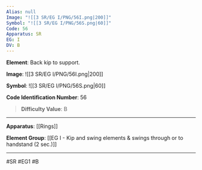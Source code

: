 ```yaml
---
Alias: null
Image: "![[3 SR/EG I/PNG/56I.png|200]]"
Symbol: "![[3 SR/EG I/PNG/56S.png|60]]"
Code: 56
Apparatus: SR
EG: I
DV: B
---
```

**Element**: Back kip to support.

**Image**:
![[3 SR/EG I/PNG/56I.png|200]]

**Symbol**:
![[3 SR/EG I/PNG/56S.png|60]]

**Code Identification Number**: 56

>**Difficulty Value**: B

___
**Apparatus**: [[Rings]]

**Element Group**: [[EG I - Kip and swing elements & swings through or to handstand (2 sec.)]]
___
#SR #EG1 #B
